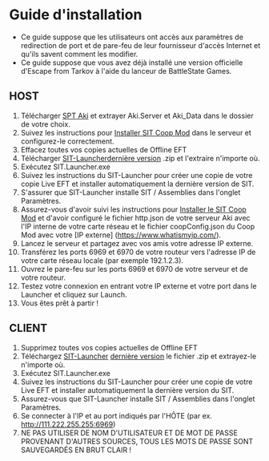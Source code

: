 # Guide d'installation 


* Ce guide suppose que les utilisateurs ont accès aux paramètres de redirection de port et de pare-feu de leur fournisseur d'accès Internet et qu'ils savent comment les modifier.
* Ce guide suppose que vous avez déjà installé une version officielle d'Escape from Tarkov à l'aide du lanceur de BattleState Games.


## HOST


1. Télécharger [SPT Aki](https://www.sp-tarkov.com/) et extrayer Aki.Server et Aki_Data dans le dossier de votre choix.
2. Suivez les instructions pour [Installer SIT Coop Mod](https://github.com/stayintarkov/SIT.Aki-Server-Mod) dans le serveur et configurez-le correctement.
3. Effacez toutes vos copies actuelles de Offline EFT
4. Télécharger [SIT-Launcher](https://github.com/stayintarkov/SIT.Launcher.Classic)[dernière version](https://github.com/stayintarkov/SIT.Launcher.Classic/releases/) .zip et l'extraire n'importe où.
5. Exécutez SIT.Launcher.exe
6. Suivez les instructions du SIT-Launcher pour créer une copie de votre copie Live EFT et installer automatiquement la dernière version de SIT.
7. S'assurer que SIT-Launcher installe SIT / Assemblies dans l'onglet Paramètres.
8. Assurez-vous d'avoir suivi les instructions pour [Installer le SIT Coop Mod](https://github.com/stayintarkov/SIT.Aki-Server-Mod) et d'avoir configuré le fichier http.json de votre serveur Aki avec l'IP interne de votre carte réseau et le fichier coopConfig.json du Coop Mod avec votre [IP externe] (https://www.whatismyip.com/).
9. Lancez le serveur et partagez avec vos amis votre adresse IP externe.
10. Transférez les ports 6969 et 6970 de votre routeur vers l'adresse IP de votre carte réseau locale (par exemple 192.1.2.3).
11. Ouvrez le pare-feu sur les ports 6969 et 6970 de votre serveur et de votre routeur.
12. Testez votre connexion en entrant votre IP externe et votre port dans le Launcher et cliquez sur Launch.
12. Vous êtes prêt à partir !


## CLIENT


1. Supprimez toutes vos copies actuelles de Offline EFT
2. Téléchargez [SIT-Launcher](https://github.com/stayintarkov/SIT.Launcher.Classic) [dernière version](https://github.com/stayintarkov/SIT.Launcher.Classic/releases/) le fichier .zip et extrayez-le n'importe où.
3. Exécutez SIT.Launcher.exe
4. Suivez les instructions du SIT-Launcher pour créer une copie de votre Live EFT et installer automatiquement la dernière version du SIT.
5. Assurez-vous que SIT-Launcher installe SIT / Assemblies dans l'onglet Paramètres.
6. Se connecter à l'IP et au port indiqués par l'HÔTE (par ex. http://111.222.255.255:6969)
7. NE PAS UTILISER DE NOM D'UTILISATEUR ET DE MOT DE PASSE PROVENANT D'AUTRES SOURCES, TOUS LES MOTS DE PASSE SONT SAUVEGARDÉS EN BRUT CLAIR !

